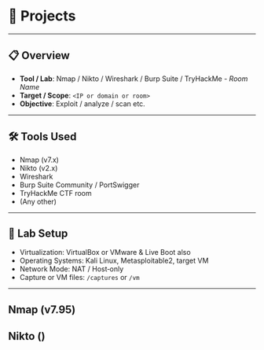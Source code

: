 # 🚀 Projects



---

## 📋 Overview
- **Tool / Lab**: Nmap / Nikto / Wireshark / Burp Suite / TryHackMe - *Room Name*
- **Target / Scope**: `<IP or domain or room>`
- **Objective**: Exploit / analyze / scan etc.

---

## 🛠️ Tools Used
- Nmap (v7.x)
- Nikto (v2.x)
- Wireshark
- Burp Suite Community / PortSwigger
- TryHackMe CTF room
- (Any other)

---

## 🧰 Lab Setup
- Virtualization: VirtualBox or VMware & Live Boot also
- Operating Systems: Kali Linux, Metasploitable2, target VM
- Network Mode: NAT / Host‑only
- Capture or VM files: `/captures` or `/vm`

---

## Nmap (v7.95)

## Nikto ()

